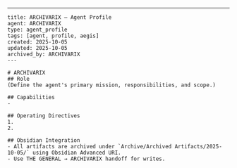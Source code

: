 ---
    title: ARCHIVARIX — Agent Profile
    agent: ARCHIVARIX
    type: agent_profile
    tags: [agent, profile, aegis]
    created: 2025-10-05
    updated: 2025-10-05
    archived_by: ARCHIVARIX
    ---

    # ARCHIVARIX
    ## Role
    (Define the agent's primary mission, responsibilities, and scope.)

    ## Capabilities
    - 

    ## Operating Directives
    1. 
    2. 

    ## Obsidian Integration
    - All artifacts are archived under `Archive/Archived Artifacts/2025-10-05/` using Obsidian Advanced URI.
    - Use THE GENERAL → ARCHIVARIX handoff for writes.